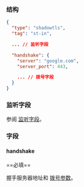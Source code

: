 ### 结构

```json
{
  "type": "shadowtls",
  "tag": "st-in",

  ... // 监听字段

  "handshake": {
    "server": "google.com",
    "server_port": 443,

    ... // 拨号字段
  }
}
```

### 监听字段

参阅 [监听字段](/zh/configuration/shared/listen/)。

### 字段

#### handshake

==必填==

握手服务器地址和 [拨号参数](/zh/configuration/shared/dial/)。

